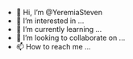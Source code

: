 - 👋 Hi, I’m @YeremiaSteven
- 👀 I’m interested in ...
- 🌱 I’m currently learning ...
- 💞️ I’m looking to collaborate on ...
- 📫 How to reach me ...

<!---
YeremiaSteven/YeremiaSteven is a ✨ special ✨ repository because its `README.md` (this file) appears on your GitHub profile.
You can click the Preview link to take a look at your changes.
--->
